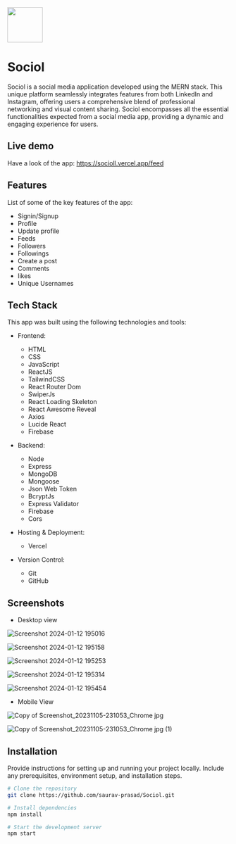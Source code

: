 
<img src="https://github.com/saurav-prasad/Sociol/assets/70149386/30c4b31f-a95a-4290-bf82-b86e1495a16b" width="80px" height="80px"/>


# Sociol

Sociol is a social media application developed using the MERN stack. This unique platform seamlessly integrates features from both LinkedIn and Instagram, offering users a comprehensive blend of professional networking and visual content sharing. Sociol encompasses all the essential functionalities expected from a social media app, providing a dynamic and engaging experience for users.

## Live demo

Have a look of the app:
https://socioll.vercel.app/feed

## Features
List of some of the key features of the app:

- Signin/Signup
- Profile
- Update profile
- Feeds
- Followers
- Followings
- Create a post
- Comments
- likes
- Unique Usernames


## Tech Stack

This app was built using the following technologies and tools:

- Frontend:
  - HTML
  - CSS
  - JavaScript
  - ReactJS
  - TailwindCSS
  - React Router Dom
  - SwiperJs
  - React Loading Skeleton
  - React Awesome Reveal
  - Axios
  - Lucide React
  - Firebase
  

- Backend:
  - Node
  - Express
  - MongoDB
  - Mongoose
  - Json Web Token
  - BcryptJs
  - Express Validator
  - Firebase
  - Cors


- Hosting & Deployment:
  - Vercel

- Version Control:
  - Git
  - GitHub


## Screenshots
- Desktop view
  
![Screenshot 2024-01-12 195016](https://github.com/saurav-prasad/Sociol/assets/70149386/a791fd94-789f-48b9-8f09-839988360044)


![Screenshot 2024-01-12 195158](https://github.com/saurav-prasad/Sociol/assets/70149386/84135cbc-6ca6-438f-945d-e807b379a6a7)


![Screenshot 2024-01-12 195253](https://github.com/saurav-prasad/Sociol/assets/70149386/6b2d207e-67a4-4405-8e20-1c62980606ab)


![Screenshot 2024-01-12 195314](https://github.com/saurav-prasad/Sociol/assets/70149386/91fd339b-2553-466c-920a-e819bee29a24)


![Screenshot 2024-01-12 195454](https://github.com/saurav-prasad/Sociol/assets/70149386/c4f365ca-0cc8-46c2-bad8-14ea03e4af4c)

- Mobile View

![Copy of Screenshot_20231105-231053_Chrome jpg](https://github.com/saurav-prasad/Sociol/assets/70149386/eee588fe-de0c-4094-8a03-af9e8176dbe7)


![Copy of Screenshot_20231105-231053_Chrome jpg (1)](https://github.com/saurav-prasad/Sociol/assets/70149386/9d3a89f6-af17-4197-957a-fea307cce134)


## Installation

Provide instructions for setting up and running your project locally. Include any prerequisites, environment setup, and installation steps.

```bash
# Clone the repository
git clone https://github.com/saurav-prasad/Sociol.git

# Install dependencies
npm install

# Start the development server
npm start
